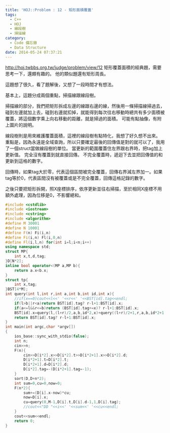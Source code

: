 ```yaml
---
title: 'HOJ::Problem : 12 - 矩形面積覆蓋'
tags:
  - C++
  - HOJ
  - 線段樹
  - 掃描線
category:
  - Code 備忘錄
  - Data Structure
date: 2014-05-24 07:37:21
---
```



http://hoj.twbbs.org.tw/judge/problem/view/12
矩形覆蓋面積的經典題，需要思考一下，還頗有趣的。
他的類似題還有矩形周長。

<!--more-->

這題想了很久，看了題解後，又想了一段時間才有想法。

基本上，這題分成兩個重點，掃描線跟線段樹。

掃描線的部分，我們把矩形拆成左邊的線跟右邊的線，然後用一條掃描線掃過去，碰到左邊就加上去，碰到右邊就扣掉，就能得到每次往右移動時總共有多少面積被覆蓋，將這個數字乘上向右移動的距離，就是掃過的面積。
可能有點抽像，有附上圖片的說明。

線段樹則是用來維護覆蓋面積，這裡的線段樹有點特化，我想了好久想不出來。
重點是，因為永遠是全域查詢，所以只要確定最後的回傳值是對的就可以了，我用了一個struct當做線段樹的單位。
當更新的範圍覆蓋住左界跟右界時，把tag加上更新值。
完全沒有覆蓋到就直接回傳。
不完全覆蓋時，遞迴下去並把回傳值的和更新到這格的數字。

回傳時，如果tag大於零，代表這個區間被完全覆蓋，回傳右界減左界加一。如果tag等於0，代表區間沒有被覆蓋或是不完全覆蓋，回傳這格記錄的數字。

之後只要把矩形拆開，照X座標排序，依序更新並往右掃描，至於相同X座標不用額外處理，因為位移是0，不影響總和。



``` c++
#include <cstdlib>
#include <iostream>
#include <cstring>
#include <algorithm>
#define M 30001
#define N 10001
#define F(n) Fi(i,n)
#define Fi(i,n) Fl(i,0,n)
#define Fl(i,l,n) for(int i=l;i<n;i++)
using namespace std;
struct MP{
    int x,t,d,tag;
}D[N*2];
inline bool operator<(MP a,MP b){
    return a.x<b.x;
}
struct tp{
    int x,tag;
}BST[4*M];
int query(int l,int r,int a,int b,int id,int x){
    //if(x==0)cout<<l<<' '<<r<<' '<<BST[id].tag<<endl;
    if(l>b||r<a)return BST[id].tag? r-l+1:BST[id].x;
    if(a<=l&&r<=b)return (BST[id].tag+=x)? r-l+1:BST[id].x;
    BST[id].x=query(l,(l+r)/2,a,b,id*2,x)+query((l+r)/2+1,r,a,b,id*2+1,x);
    return BST[id].tag? r-l+1:BST[id].x;
}
int main(int argc,char *argv[])
{
    ios_base::sync_with_stdio(false);
    int n;
    cin>>n;
    F(n){
        cin>>D[i*2].x>>D[i*2].t>>D[i*2+1].x>>D[i*2].d;
        D[i*2+1].t=D[i*2].t;
        D[i*2+1].d=D[i*2].d;
        D[i*2].tag=-(D[i*2+1].tag=-1);
    }
    sort(D,D+n*2);
    int sum=0,cu=0,now=0;
    F(n*2){
        sum+=(D[i].x-now)*cu;
        now=D[i].x;
        cu=query(0,M-1,D[i].t,D[i].d-1,1,D[i].tag);
        //cout<<"DD "<<i<<' '<<sum<<' '<<cu<<endl;
    }
    cout<<sum<<endl;
    return 0;
}
```